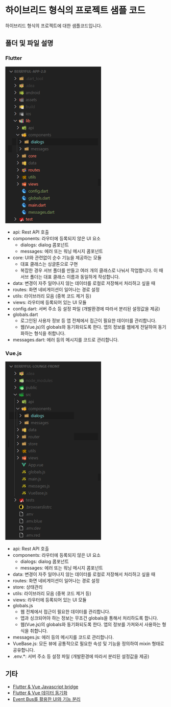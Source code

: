 # 하이브리드 형식의 프로젝트 샘플 코드

하이브리드 형식의 프로젝트에 대한 샘플코드입니다.


## 폴더 및 파일 설명

### Flutter

![](./pic-1.png)
* api: Rest API 호출
* components: 라우터에 등록되지 않은 UI 요소
  * dialogs: dialog 콤포넌트
  * messages: 에러 또는 워닝 메시지 콤포넌트
* core: UI와 관련없이 순수 기능을 제공하는 모듈
  * 대표 클래스는 싱글톤으로 구현
  * 복잡한 경우 서브 폴더를 만들고 여러 개의 클래스로 나눠서 작업합니다. 이 때 서브 폴더는 대표 클래스 이름과 동일하게 작성합니다.
* data: 변경이 자주 일어나지 않는 데이터를 로컬로 저장해서 처리하고 싶을 때
* routes: 화면 네비게이션이 일어나는 경로 설정
* utils: 라이브러리 모음 (중복 코드 제거 등)
* views: 라우터에 등록되어 있는 UI 모듈
* config.dart: 서버 주소 등 설정 파일 (개발환경에 따라서 분리된 설정값을 제공)
* globals.dart
  * 로그인된 사용자 정보 등 앱 전체에서 접근이 필요한 데이터를 관리합니다.
  * 웹(Vue.js)의 globals와 동기화되도록 한다. 앱의 정보를 웹에게 전달하여 동기화하는 형식을 취합니다.
* messages.dart: 에러 등의 메시지를 코드로 관리합니다.


### Vue.js

![](./pic-2.png)
* api: Rest API 호출
* components: 라우터에 등록되지 않은 UI 요소
  * dialogs: dialog 콤포넌트
  * messages: 에러 또는 워닝 메시지 콤포넌트
* data: 변경이 자주 일어나지 않는 데이터를 로컬로 저장해서 처리하고 싶을 때
* routes: 화면 네비게이션이 일어나는 경로 설정
* store: 상태관리
* utils: 라이브러리 모음 (중복 코드 제거 등)
* views: 라우터에 등록되어 있는 UI 모듈
* globals.js
  * 웹 전체에서 접근이 필요한 데이터를 관리합니다.
  * 앱과 싱크되어야 하는 정보는 무조건 globals을 통해서 처리하도록 합니다.
  * 웹(Vue.js)의 globals와 동기화되도록 한다. 앱의 정보를 가져와서 사용하는 형식을 취합니다.
* messages.js: 에러 등의 메시지를 코드로 관리합니다.
* VueBase.js: 모든 뷰에 공통적으로 필요한 속성 및 기능을 정의하여 mixin 형태로 공유합니다.
* .env.*: 서버 주소 등 설정 파일 (개발환경에 따라서 분리된 설정값을 제공)


## 기타
* [Flutter & Vue Javascript bridge](./etc/011/)
* [Flutter & Vue 데이터 동기화](./etc/012/)
* [Event Bus를 활용한 UI와 기능 분리](./etc/013/)
